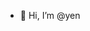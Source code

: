 - 👋 Hi, I’m @yen

  



<!---
yenatsleep/yenatsleep is a ✨ special ✨ repository because its `README.md` (this file) appears on your GitHub profile.
You can click the Preview link to take a look at your changes.
--->
